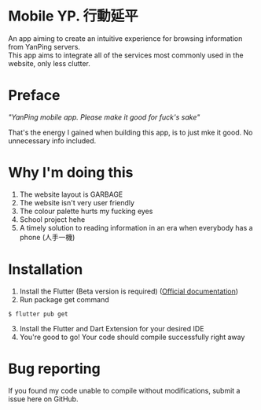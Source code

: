 # Mobile YP. 行動延平

An app aiming to create an intuitive experience for browsing information from YanPing servers.  
This app aims to integrate all of the services most commonly used in the website, only less clutter.  

# Preface

*"YanPing mobile app. Please make it good for fuck's sake"*  

That's the energy I gained when building this app, is to just mke it good. No unnecessary info included.

# Why I'm doing this

1. The website layout is GARBAGE
2. The website isn't very user friendly
3. The colour palette hurts my fucking eyes
4. School project hehe
5. A timely solution to reading information in an era when everybody has a phone (人手一機)

# Installation

1. Install the Flutter (Beta version is required)  ([Official documentation](https://docs.flutter.dev/get-started/install))
2. Run package get command
```console
$ flutter pub get
```
3. Install the Flutter and Dart Extension for your desired IDE
4. You're good to go! Your code should compile successfully right away

# Bug reporting

If you found my code unable to compile without modifications, submit a issue here on GitHub.
